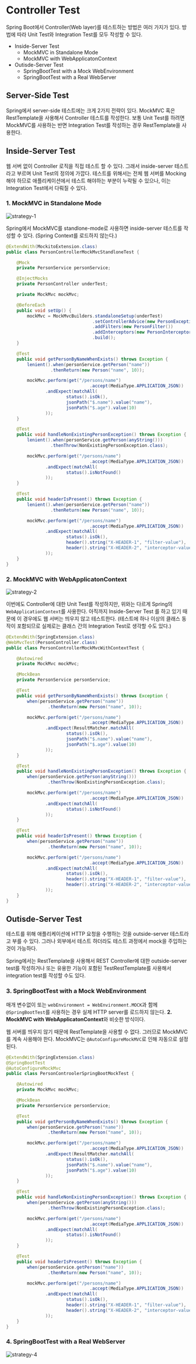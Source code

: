 # Controller Test

Spring Boot에서 Controller(Web layer)를 테스트하는 방법은 여러 가지가 있다. 방법에 따라 Unit Test와 Integration Test를 모두 작성할 수 있다.

- Inside-Server Test
    - MockMVC in Standalone Mode
    - MockMVC with WebApplicatonContext
- Outisde-Server Test
    - SpringBootTest with a Mock WebEnvironment
    - SpringBootTest with a Real WebServer

## Server-Side Test

Spring에서 server-side 테스트에는 크게 2가지 전략이 있다. MockMVC 혹은 RestTemplate을 사용해서 Controller 테스트를 작성한다. 보통 Unit Test를 하려면 MockMVC를 사용하는 반면 Integration Test를 작성하는 경우 RestTemplate을 사용한다.

## Inside-Server Test

웹 서버 없이 Controller 로직을 직접 테스트 할 수 있다. 그래서 inside-server 테스트라고 부르며 Unit Test의 정의에 가깝다. 테스트를 위해서는 전체 웹 서버를 Mocking해야 하므로 애플리케이션에서 테스트 해야하는 부분이 누락될 수 있으나, 이는 Integration Test에서 다뤄질 수 있다.

### 1. MockMVC in Standalone Mode

![strategy-1](/spring-boot/image/controller-test/strategy-1.png)

Spring에서 MockMVC를 standlone-mode로 사용하면 inside-server 테스트를 작성할 수 있다. (Spring Context를 로드하지 않는다.)

```java
@ExtendWith(MockitoExtension.class)
public class PersonControllerMockMvcStandloneTest {

    @Mock
    private PersonService personService;

    @InjectMocks
    private PersonController underTest;

    private MockMvc mockMvc;

    @BeforeEach
    public void setUp() {
        mockMvc = MockMvcBuilders.standaloneSetup(underTest)
                                 .setControllerAdvice(new PersonExceptionHandler())
                                 .addFilters(new PersonFilter())
                                 .addInterceptors(new PersonInterceptor())
                                 .build();
    }

    @Test
    public void getPersonByNameWhenExists() throws Exception {
        lenient().when(personService.getPerson("name"))
                 .thenReturn(new Person("name", 10));

        mockMvc.perform(get("/persons/name")
                                .accept(MediaType.APPLICATION_JSON))
               .andExpect(matchAll(
                       status().isOk(),
                       jsonPath("$.name").value("name"),
                       jsonPath("$.age").value(10)
               ));
    }

    @Test
    public void handleNonExistingPersonException() throws Exception {
        lenient().when(personService.getPerson(anyString()))
                 .thenThrow(NonExistingPersonException.class);

        mockMvc.perform(get("/persons/name")
                                .accept(MediaType.APPLICATION_JSON))
               .andExpect(matchAll(
                       status().isNotFound()
               ));
    }

    @Test
    public void headerIsPresent() throws Exception {
        lenient().when(personService.getPerson("name"))
                 .thenReturn(new Person("name", 10));

        mockMvc.perform(get("/persons/name")
                                .accept(MediaType.APPLICATION_JSON))
               .andExpect(matchAll(
                       status().isOk(),
                       header().string("X-HEADER-1", "filter-value"),
                       header().string("X-HEADER-2", "interceptor-value")
               ));
    }
}
```

### 2. MockMVC with WebApplicatonContext

![strategy-2](/spring-boot/image/controller-test/strategy-2.png)

이번에도 Controller에 대한 Unit Test를 작성하지만, 위와는 다르게 Spring의 `WebApplicationContext`를 사용한다. 아직까지 Inside-Server Test
를 하고 있기 때문에 이 경우에도 웹 서버는 띄우지 않고 테스트한다. (테스트에 하나 이상의 클래스 동작이 포함되므로 실제로는 클래스 간의 Integration Test로 생각할 수도 있다.)

```java
@ExtendWith(SpringExtension.class)
@WebMvcTest(PersonController.class)
public class PersonControllerMockMvcWithContextTest {

    @Autowired
    private MockMvc mockMvc;

    @MockBean
    private PersonService personService;

    @Test
    public void getPersonByNameWhenExists() throws Exception {
        when(personService.getPerson("name"))
                .thenReturn(new Person("name", 10));

        mockMvc.perform(get("/persons/name")
                                .accept(MediaType.APPLICATION_JSON))
               .andExpect(ResultMatcher.matchAll(
                       status().isOk(),
                       jsonPath("$.name").value("name"),
                       jsonPath("$.age").value(10)
               ));
    }

    @Test
    public void handleNonExistingPersonException() throws Exception {
        when(personService.getPerson(anyString()))
                .thenThrow(NonExistingPersonException.class);

        mockMvc.perform(get("/persons/name")
                                .accept(MediaType.APPLICATION_JSON))
               .andExpect(matchAll(
                       status().isNotFound()
               ));
    }

    @Test
    public void headerIsPresent() throws Exception {
        when(personService.getPerson("name"))
                .thenReturn(new Person("name", 10));

        mockMvc.perform(get("/persons/name")
                                .accept(MediaType.APPLICATION_JSON))
               .andExpect(matchAll(
                       status().isOk(),
                       header().string("X-HEADER-1", "filter-value"),
                       header().string("X-HEADER-2", "interceptor-value")
               ));
    }
}
```

## Outisde-Server Test

테스트를 위해 애플리케이션에 HTTP 요청을 수행하는 것을 outside-server 테스트라고 부를 수 있다. 그러나 외부에서 테스트 하더라도 테스트 과정에서 mock을 주입하는 것이 가능하다.

Spring에서는 RestTemplate을 사용해서 REST Controller에 대한 outside-server test를 작성하거나 또는 유용한 기능이 포함된 TestRestTemplate를 사용해서 integration test를 작성할 수도 있다.

### 3. SpringBootTest with a Mock WebEnvironment

매개 변수없이 또는 `webEnvironment = WebEnvironment.MOCK`과 함께 `@SpringBootTest`를 사용하는 경우 실제 HTTP server를 로드하지 않는다. **2. MockMVC with WebApplicatonContext**와 비슷한 방식이다.

웹 서버를 띄우지 않기 때문에 RestTemplate을 사용할 수 없다. 그러므로 MockMVC를 계속 사용해야 한다. MockMVC는 `@AutoConfigureMockMVC`로 인해 자동으로 설정된다.

```java
@ExtendWith(SpringExtension.class)
@SpringBootTest
@AutoConfigureMockMvc
public class PersonControolerSpringBootMockTest {

    @Autowired
    private MockMvc mockMvc;

    @MockBean
    private PersonService personService;

    @Test
    public void getPersonByNameWhenExists() throws Exception {
        when(personService.getPerson("name"))
                .thenReturn(new Person("name", 10));

        mockMvc.perform(get("/persons/name")
                                .accept(MediaType.APPLICATION_JSON))
               .andExpect(ResultMatcher.matchAll(
                       status().isOk(),
                       jsonPath("$.name").value("name"),
                       jsonPath("$.age").value(10)
               ));
    }

    @Test
    public void handleNonExistingPersonException() throws Exception {
        when(personService.getPerson(anyString()))
                .thenThrow(NonExistingPersonException.class);

        mockMvc.perform(get("/persons/name")
                                .accept(MediaType.APPLICATION_JSON))
               .andExpect(matchAll(
                       status().isNotFound()
               ));
    }

    @Test
    public void headerIsPresent() throws Exception {
        when(personService.getPerson("name"))
                .thenReturn(new Person("name", 10));

        mockMvc.perform(get("/persons/name")
                                .accept(MediaType.APPLICATION_JSON))
               .andExpect(matchAll(
                       status().isOk(),
                       header().string("X-HEADER-1", "filter-value"),
                       header().string("X-HEADER-2", "interceptor-value")
               ));
    }
}
```

### 4. SpringBootTest with a Real WebServer

![strategy-4](/spring-boot/image/controller-test/strategy-2.png)
